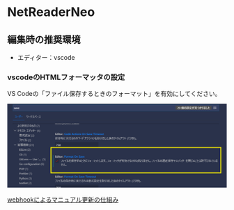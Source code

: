 # NetReaderNeo

## 編集時の推奨環境
- エディター：vscode

### vscodeのHTMLフォーマッタの設定

VS Codeの「ファイル保存するときのフォーマット」を有効にしてください。

![自動フォーマッタの設定](html-formatter-on-vscode.png)


[webhookによるマニュアル更新の仕組み](https://gist.github.com/ks-developer/2a40c4db0f90220cc6f93b1b1432d1cc)
